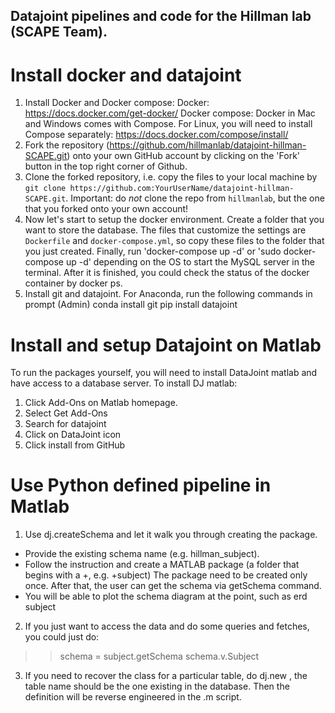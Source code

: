 ## Datajoint pipelines and code for the Hillman lab (SCAPE Team).

# Install docker and datajoint 
1. Install Docker and Docker compose: Docker: https://docs.docker.com/get-docker/ Docker compose: Docker in Mac and Windows comes with Compose. For Linux, you will need to install Compose separately: https://docs.docker.com/compose/install/
2. Fork the repository (https://github.com/hillmanlab/datajoint-hillman-SCAPE.git) onto your own GitHub account by clicking on the 'Fork' button in the top right corner of Github.
3. Clone the forked repository, i.e. copy the files to your local machine by `git clone https://github.com:YourUserName/datajoint-hillman-SCAPE.git`. Important: do *not* clone the repo from `hillmanlab`, but the one that you forked onto your own account!
4. Now let's start to setup the docker environment. Create a folder that you want to store the database. The files that customize the settings are `Dockerfile` and `docker-compose.yml`, so copy these files to the folder that you just created. Finally, run 'docker-compose up -d' or 'sudo docker-compose up -d' depending on the OS to start the MySQL server in the terminal.
After it is finished, you could check the status of the docker container by docker ps.
5. Install git and datajoint. For Anaconda, run the following commands in prompt (Admin)
   conda install git
   pip install datajoint
   

# Install and setup Datajoint on Matlab
To run the packages yourself, you will need to install DataJoint matlab and have access to a database server.
To install DJ matlab:
1.	Click Add-Ons on Matlab homepage.
2.	Select Get Add-Ons
3.	Search for datajoint
4.	Click on DataJoint icon
5.	Click install from GitHub



# Use Python defined pipeline in Matlab
1. Use dj.createSchema and let it walk you through creating the package.
+ Provide the existing schema name (e.g. hillman_subject).
+ Follow the instruction and create a MATLAB package (a folder that begins with a +, e.g. +subject)
The package need to be created only once. After that, the user can get the schema via getSchema command.
+ You will be able to plot the schema diagram at the point, such as erd subject
2. If you just want to access the data and do some queries and fetches, you could just do:
>> schema = subject.getSchema
>> schema.v.Subject
3. If you need to recover the class for a particular table, do dj.new , the table name should be the one existing in the database. Then the definition will be reverse engineered in the .m script.
